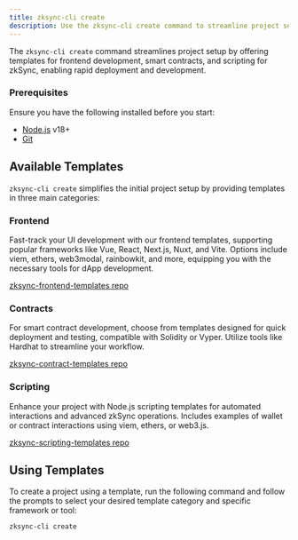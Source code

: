 ```yaml
---
title: zksync-cli create
description: Use the zksync-cli create command to streamline project setup.
---
```


The `zksync-cli create` command streamlines project setup by offering templates for frontend development, smart contracts,
and scripting for zkSync, enabling rapid deployment and development.

### Prerequisites

Ensure you have the following installed before you start:

- [Node.js](https://nodejs.org) v18+
- [Git](https://git-scm.com/downloads)

## Available Templates

`zksync-cli create` simplifies the initial project setup by providing templates in three main categories:

### Frontend

Fast-track your UI development with our frontend templates, supporting popular frameworks like Vue, React, Next.js, Nuxt, and Vite.
Options include viem, ethers, web3modal, rainbowkit, and more, equipping you with the necessary tools for dApp development.

[zksync-frontend-templates repo](%%zk_git_repo_zksync-frontend-templates#readme)

### Contracts

For smart contract development, choose from templates designed for quick deployment and testing, compatible with Solidity or Vyper.
Utilize tools like Hardhat to streamline your workflow.

[zksync-contract-templates repo](%%zk_git_repo_zksync-contract-templates%%#readme)

### Scripting

Enhance your project with Node.js scripting templates for automated interactions and advanced zkSync operations.
Includes examples of wallet or contract interactions using viem, ethers, or web3.js.

[zksync-scripting-templates repo](%%zk_git_repo_zksync-scripting-templates%%#readme)

## Using Templates

To create a project using a template, run the following command and follow the prompts to select your desired template category
and specific framework or tool:

```bash
zksync-cli create
```
